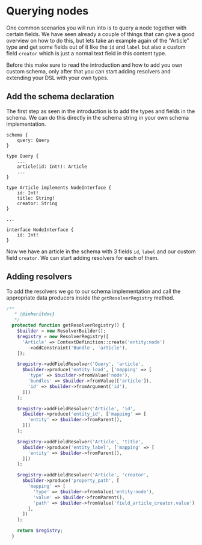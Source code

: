 # Querying nodes

One common scenarios you will run into is to query a node together with certain fields. We have seen already a couple of things that can give a good overview on how to do this, but lets take an example again of the "Article" type and get some fields out of it like the `id` and `label` but also a custom field `creator` which is just a normal text field in this content type.

Before this make sure to read the introduction and how to add you own custom schema, only after that you can start adding resolvers and extending your DSL with your own types.

## Add the schema declaration

The first step as seen in the introduction is to add the types and fields in the schema. We can do this directly in the schema string in your own schema implementation.

```
schema {
    query: Query
}

type Query {
    ...
    article(id: Int!): Article
    ...
}

type Article implements NodeInterface {
    id: Int!
    title: String!
    creator: String
}

...

interface NodeInterface {
    id: Int!
}
```
Now we have an article in the schema with 3 fields `id`, `label` and our custom field `creator`. We can start adding resolvers for each of them.

## Adding resolvers

To add the resolvers we go to our schema implementation and call the appropriate data producers inside the `getResolverRegistry` method.

```php
/**
   * {@inheritdoc}
   */
  protected function getResolverRegistry() {
    $builder = new ResolverBuilder();
    $registry = new ResolverRegistry([
      'Article' => ContextDefinition::create('entity:node')
        ->addConstraint('Bundle', 'article'),
    ]);

    $registry->addFieldResolver('Query', 'article',
      $builder->produce('entity_load', ['mapping' => [
        'type' => $builder->fromValue('node'),
        'bundles' => $builder->fromValue(['article']),
        'id' => $builder->fromArgument('id'),
      ]])
    );

    $registry->addFieldResolver('Article', 'id',
      $builder->produce('entity_id', ['mapping' => [
        'entity' => $builder->fromParent(),
      ]])
    );

    $registry->addFieldResolver('Article', 'title',
      $builder->produce('entity_label', ['mapping' => [
        'entity' => $builder->fromParent(),
      ]])
    );

    $registry->addFieldResolver('Article', 'creator',
      $builder->produce('property_path', [
        'mapping' => [
          'type' => $builder->fromValue('entity:node'),
          'value' => $builder->fromParent(),
          'path' => $builder->fromValue('field_article_creator.value'),
        ],
      ])
    );

    return $registry;
  }
```

